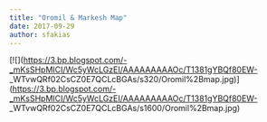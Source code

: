```yaml
---
title: "Oromil & Markesh Map"
date: 2017-09-29
author: sfakias
---
```


[![](https://3.bp.blogspot.com/-_mKsSHpMICI/Wc5yWcLGzEI/AAAAAAAAAOc/T1381gYBQf80EW-
_WTvwQRf02CsCZ0E7QCLcBGAs/s320/Oromil%2Bmap.jpg)](https://3.bp.blogspot.com/-_mKsSHpMICI/Wc5yWcLGzEI/AAAAAAAAAOc/T1381gYBQf80EW-
_WTvwQRf02CsCZ0E7QCLcBGAs/s1600/Oromil%2Bmap.jpg)



